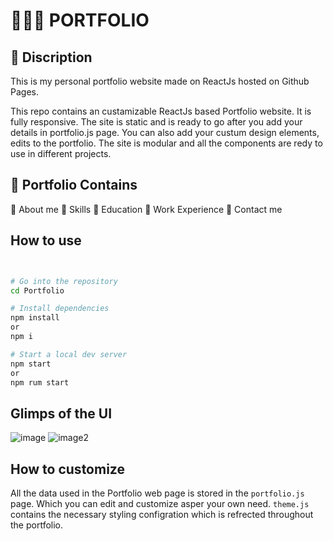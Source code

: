 # 👨🏻‍🔬 PORTFOLIO

## 📃 Discription
This is my personal portfolio website made on ReactJs hosted on Github Pages. 

This repo contains an custamizable ReactJs based Portfolio website. It is fully responsive. The site is static and is ready to go after you add your details in portfolio.js page. You can also add your custum design elements, edits to the portfolio. The site is modular and all the components are redy to use in different projects.
## 📃 Portfolio Contains
💎 About me
💎 Skills
💎 Education
💎 Work Experience
💎 Contact me

## How to use

```bash


# Go into the repository
cd Portfolio

# Install dependencies
npm install
or
npm i

# Start a local dev server
npm start
or
npm rum start
```
## Glimps of the UI
![image](https://user-images.githubusercontent.com/76838551/166942794-5a81013f-eb56-49d1-8dd8-e99447cfe96d.jpg)
![image2](https://user-images.githubusercontent.com/76838551/166942802-b09f75d5-6013-4d91-8c9a-a8a1ad1d397d.jpg)
## How to customize


All the data used in the Portfolio web page is stored in the ```portfolio.js``` page. Which you can edit and customize asper your own need.
```theme.js``` contains the necessary styling configration which is refrected throughout the portfolio.
